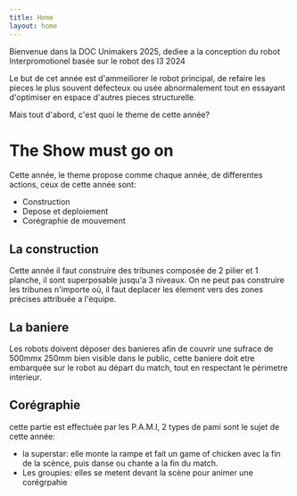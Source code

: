 ```yaml
---
title: Home
layout: home
---
```


Bienvenue dans la DOC Unimakers 2025, dediee a la conception du robot Interpromotionel basée sur le robot des I3 2024

Le but de cet année est d'ammeiliorer le robot principal, de refaire les pieces le plus souvent défecteux ou usée abnormalement tout en essayant d'optimiser en espace d'autres pieces structurelle. 

Mais tout d'abord, c'est quoi le theme de cette année?

# The Show must go on

Cette année, le theme propose comme chaque année, de differentes actions, ceux de cette année sont:
* Construction
* Depose et deploiement
* Corégraphie de mouvement

## La construction

Cette année il faut construire des tribunes composée de 2 pilier et 1 planche, il sont superposable jusqu'a 3 niveaux. On ne peut pas construire les tribunes n'importe où,
il faut deplacer les élement vers des zones précises attribuée a l'équipe.

## La baniere

Les robots doivent déposer des banieres afin de couvrir une sufrace de 500mmx 250mm bien visible dans le public, cette baniere doit etre embarquée sur le robot au départ du match, tout en respectant le périmetre 
interieur.

## Corégraphie
cette partie est effectuée par les P.A.M.I, 2 types de pami sont le sujet de cette année:
* la superstar: elle monte la rampe et fait un game of chicken avec la fin de la scènce, puis danse ou chante a la fin du match.
* Les groupies: elles se metent devant la scène pour animer une corégrpahie

